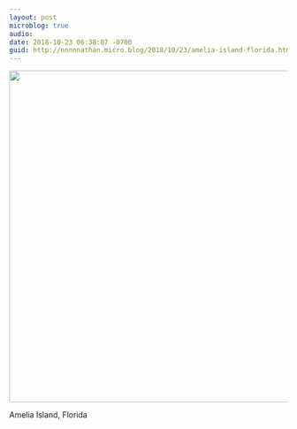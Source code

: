 ```yaml
---
layout: post
microblog: true
audio: 
date: 2018-10-23 06:38:07 -0700
guid: http://nnnnnathan.micro.blog/2018/10/23/amelia-island-florida.html
---
```

<a href="http://status.yergler.net/uploads/2018/cfcfeeff31.jpg"><img src="http://status.yergler.net/uploads/2018/cfcfeeff31.jpg" width="600" height="449" style="height: auto;" class="sunlit_image" /></a>

Amelia Island, Florida

